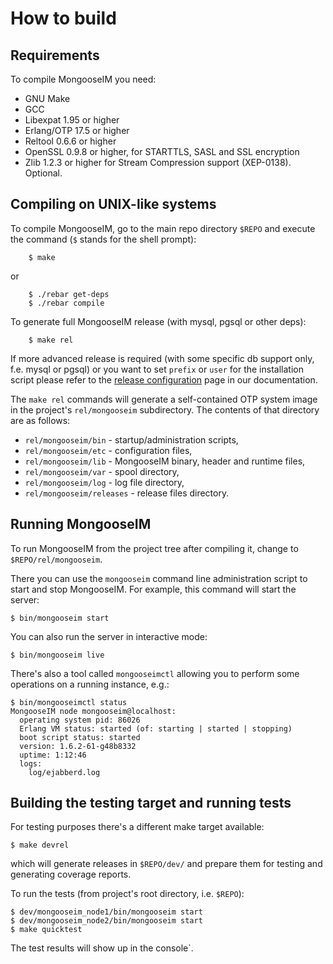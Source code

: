 # How to build

## Requirements

To compile MongooseIM you need:

*   GNU Make
*   GCC
*   Libexpat 1.95 or higher
*   Erlang/OTP 17.5 or higher
*   Reltool 0.6.6 or higher
*   OpenSSL 0.9.8 or higher, for STARTTLS, SASL and SSL encryption
*   Zlib 1.2.3 or higher for Stream Compression support (XEP-0138). Optional.

## Compiling on UNIX-like systems

To compile MongooseIM, go to the main repo directory `$REPO` and execute the command (`$` stands for the shell prompt):

        $ make

or

        $ ./rebar get-deps
        $ ./rebar compile

To generate full MongooseIM release (with mysql, pgsql or other deps):

        $ make rel

If more advanced release is required (with some specific db support only, f.e. mysql or pgsql) or you want to set `prefix` or `user` for the installation script please refer to the [release configuration](release_config.md) page in our documentation.

The `make rel` commands will generate a self-contained OTP system image in the project's `rel/mongooseim` subdirectory. The contents of that directory are as follows:

*   `rel/mongooseim/bin` - startup/administration scripts,
*   `rel/mongooseim/etc` - configuration files,
*   `rel/mongooseim/lib` - MongooseIM binary, header and runtime files,
*   `rel/mongooseim/var` - spool directory,
*   `rel/mongooseim/log` - log file directory,
*   `rel/mongooseim/releases` - release files directory.

## Running MongooseIM

To run MongooseIM from the project tree after compiling it, change to `$REPO/rel/mongooseim`.

There you can use the `mongooseim` command line administration script to start and stop MongooseIM. For example, this command will start the server:

    $ bin/mongooseim start

You can also run the server in interactive mode:

    $ bin/mongooseim live

There's also a tool called `mongooseimctl` allowing you to perform some operations on a running instance, e.g.:

    $ bin/mongooseimctl status
    MongooseIM node mongooseim@localhost:
      operating system pid: 86026
      Erlang VM status: started (of: starting | started | stopping)
      boot script status: started
      version: 1.6.2-61-g48b8332
      uptime: 1:12:46
      logs:
        log/ejabberd.log

## Building the testing target and running tests

For testing purposes there's a different make target available:

    $ make devrel

which will generate releases in `$REPO/dev/` and prepare them for testing and generating coverage reports.

To run the tests (from project's root directory, i.e. `$REPO`):

    $ dev/mongooseim_node1/bin/mongooseim start
    $ dev/mongooseim_node2/bin/mongooseim start
    $ make quicktest

The test results will show up in the console`.
